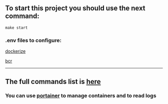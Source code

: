 ## To start this project you should use the next command:

```shell
make start
```

### .env files to configure:

[dockerize](.env)

[bcr](./src/bcr/.env)

___

## The full commands list is [here](./Makefile)

### You can use [portainer](http://localhost:19000) to manage containers and to read logs